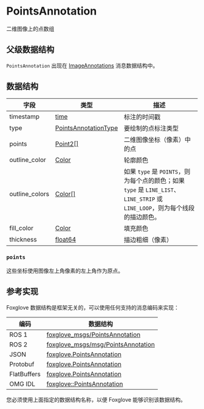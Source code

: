 # PointsAnnotation

二维图像上的点数组

## 父级数据结构

`PointsAnnotation` 出现在 [ImageAnnotations](/) 消息数据结构中。

## 数据结构

| 字段 | 类型 | 描述 |
| --- | --- | --- |
| timestamp | [time](/) | 标注的时间戳 |
| type | [PointsAnnotationType](/) | 要绘制的点标注类型 |
| points | [Point2\[\]](/) | 二维图像坐标（像素）中的点 |
| outline_color | [Color](/) | 轮廓颜色 |
| outline_colors | [Color\[\]](/) | 如果 `type` 是 `POINTS`，则为每个点的颜色；如果 `type` 是 `LINE_LIST`、`LINE_STRIP` 或 `LINE_LOOP`，则为每个线段的描边颜色。 |
| fill_color | [Color](/) | 填充颜色 |
| thickness | [float64](/) | 描边粗细（像素） |

### `points`

这些坐标使用图像左上角像素的左上角作为原点。

## 参考实现

Foxglove 数据结构是框架无关的，可以使用任何支持的消息编码来实现：

| 编码        | 数据结构                                                                                                                        |
| ----------- | ----------------------------------------------------------------------------------------------------------------------------- |
| ROS 1       | [foxglove_msgs/PointsAnnotation](https://github.com/foxglove/foxglove-sdk/blob/main/schemas/ros1/PointsAnnotation.msg)       |
| ROS 2       | [foxglove_msgs/msg/PointsAnnotation](https://github.com/foxglove/foxglove-sdk/blob/main/schemas/ros2/PointsAnnotation.msg)   |
| JSON        | [foxglove.PointsAnnotation](https://github.com/foxglove/foxglove-sdk/blob/main/schemas/jsonschema/PointsAnnotation.json)      |
| Protobuf    | [foxglove.PointsAnnotation](https://github.com/foxglove/foxglove-sdk/blob/main/schemas/proto/foxglove/PointsAnnotation.proto) |
| FlatBuffers | [foxglove.PointsAnnotation](https://github.com/foxglove/foxglove-sdk/blob/main/schemas/flatbuffer/PointsAnnotation.fbs)       |
| OMG IDL     | [foxglove::PointsAnnotation](https://github.com/foxglove/foxglove-sdk/blob/main/schemas/omgidl/foxglove/PointsAnnotation.idl) |

您必须使用上面指定的数据结构名称，以便 Foxglove 能够识别该数据结构。
